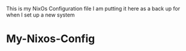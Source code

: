 This is my NixOs Configuration file
I am putting it here as a back up for when I set up a new system
# My-Nixos-Config
